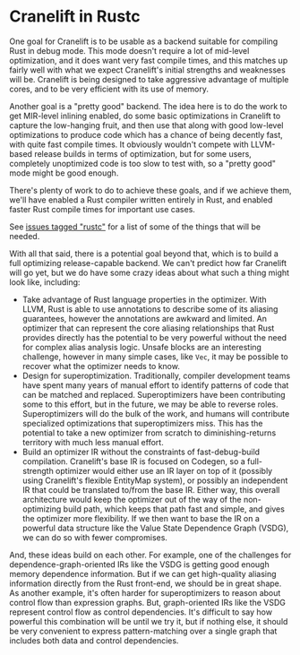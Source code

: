 Cranelift in Rustc
==================

One goal for Cranelift is to be usable as a backend suitable for
compiling Rust in debug mode. This mode doesn't require a lot of
mid-level optimization, and it does want very fast compile times, and
this matches up fairly well with what we expect Cranelift's initial
strengths and weaknesses will be. Cranelift is being designed to take
aggressive advantage of multiple cores, and to be very efficient with
its use of memory.

Another goal is a "pretty good" backend. The idea here is to do the work
to get MIR-level inlining enabled, do some basic optimizations in
Cranelift to capture the low-hanging fruit, and then use that along with
good low-level optimizations to produce code which has a chance of being
decently fast, with quite fast compile times. It obviously wouldn't
compete with LLVM-based release builds in terms of optimization, but for
some users, completely unoptimized code is too slow to test with, so a
"pretty good" mode might be good enough.

There's plenty of work to do to achieve these goals, and if we achieve
them, we'll have enabled a Rust compiler written entirely in Rust, and
enabled faster Rust compile times for important use cases.

See [issues tagged "rustc"](https://github.com/CraneStation/cranelift/labels/rustc)
for a list of some of the things that will be needed.

With all that said, there is a potential goal beyond that, which is to
build a full optimizing release-capable backend. We can't predict how
far Cranelift will go yet, but we do have some crazy ideas about what
such a thing might look like, including:

 - Take advantage of Rust language properties in the optimizer. With
   LLVM, Rust is able to use annotations to describe some of its
   aliasing guarantees, however the annotations are awkward and
   limited. An optimizer that can represent the core aliasing
   relationships that Rust provides directly has the potential to be
   very powerful without the need for complex alias analysis logic.
   Unsafe blocks are an interesting challenge, however in many simple
   cases, like `Vec`, it may be possible to recover what the optimizer
   needs to know.
 - Design for superoptimization. Traditionally, compiler development
   teams have spent many years of manual effort to identify patterns of
   code that can be matched and replaced. Superoptimizers have been
   contributing some to this effort, but in the future, we may be able
   to reverse roles. Superoptimizers will do the bulk of the work, and
   humans will contribute specialized optimizations that
   superoptimizers miss. This has the potential to take a new optimizer
   from scratch to diminishing-returns territory with much less manual
   effort.
 - Build an optimizer IR without the constraints of fast-debug-build
   compilation. Cranelift's base IR is focused on Codegen, so a
   full-strength optimizer would either use an IR layer on top of it
   (possibly using Cranelift's flexible EntityMap system), or possibly
   an independent IR that could be translated to/from the base IR.
   Either way, this overall architecture would keep the optimizer out
   of the way of the non-optimizing build path, which keeps that path
   fast and simple, and gives the optimizer more flexibility. If we
   then want to base the IR on a powerful data structure like the Value
   State Dependence Graph (VSDG), we can do so with fewer compromises.

And, these ideas build on each other. For example, one of the challenges
for dependence-graph-oriented IRs like the VSDG is getting good enough
memory dependence information. But if we can get high-quality aliasing
information directly from the Rust front-end, we should be in great
shape. As another example, it's often harder for superoptimizers to
reason about control flow than expression graphs. But, graph-oriented
IRs like the VSDG represent control flow as control dependencies. It's
difficult to say how powerful this combination will be until we try it,
but if nothing else, it should be very convenient to express
pattern-matching over a single graph that includes both data and control
dependencies.
